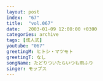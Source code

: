 ```yaml
---
layout: post
index:  "67"
title:  "vol.067"
date:   2003-01-09 12:00:00 +0300
categories: archive
tags: [成人式]
youtube: "067"
greetingM: ヒトシ・マツモト
greetingT: なし
songName: たどりついたらいつも雨ふり
singer: モップス
---
```

